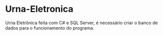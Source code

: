 # Urna-Eletronica
Urna Eletrônica feita com C# e SQL Server, é necessário criar o banco de dados para o funcionamento do programa.
